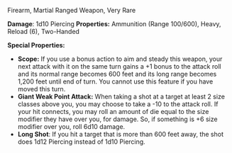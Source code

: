 Firearm, Martial Ranged Weapon, Very Rare

**Damage**: 1d10 Piercing
**Properties:** Ammunition (Range 100/600), Heavy, Reload (6), Two-Handed

**Special Properties:**
- **Scope:** If you use a bonus action to aim and steady this weapon, your next attack with it on the same turn gains a +1 bonus to the attack roll and its normal range becomes 600 feet and its long range becomes 1,200 feet until end of turn. You cannot use this feature if you have moved this turn. 
- **Giant Weak Point Attack:** When taking a shot at a target at least 2 size classes above you, you may choose to take a -10 to the attack roll. If your hit connects, you may roll an amount of die equal to the size modifier they have over you, for damage. So, if something is +6 size modifier over you, roll 6d10 damage.
- **Long Shot**: If you hit a target that is more than 600 feet away, the shot does 1d12 Piercing instead of 1d10 Piercing.